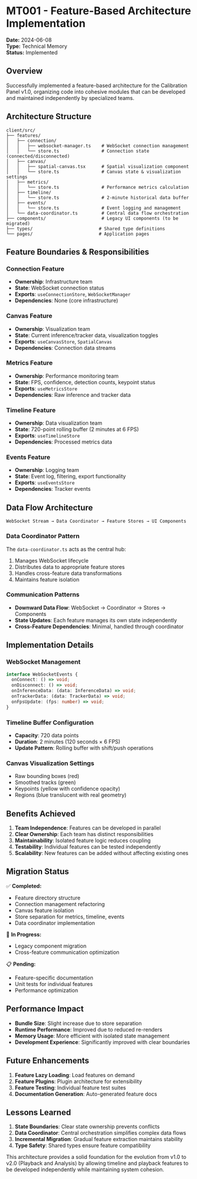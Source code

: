 # MT001 - Feature-Based Architecture Implementation

**Date:** 2024-06-08  
**Type:** Technical Memory  
**Status:** Implemented  

## Overview

Successfully implemented a feature-based architecture for the Calibration Panel v1.0, organizing code into cohesive modules that can be developed and maintained independently by specialized teams.

## Architecture Structure

```
client/src/
├── features/
│   ├── connection/
│   │   ├── websocket-manager.ts    # WebSocket connection management
│   │   └── store.ts                # Connection state (connected/disconnected)
│   ├── canvas/
│   │   ├── spatial-canvas.tsx      # Spatial visualization component
│   │   └── store.ts                # Canvas state & visualization settings
│   ├── metrics/
│   │   └── store.ts                # Performance metrics calculation
│   ├── timeline/
│   │   └── store.ts                # 2-minute historical data buffer
│   ├── events/
│   │   └── store.ts                # Event logging and management
│   └── data-coordinator.ts         # Central data flow orchestration
├── components/                     # Legacy UI components (to be migrated)
├── types/                         # Shared type definitions
└── pages/                         # Application pages
```

## Feature Boundaries & Responsibilities

### Connection Feature
- **Ownership**: Infrastructure team
- **State**: WebSocket connection status
- **Exports**: `useConnectionStore`, `WebSocketManager`
- **Dependencies**: None (core infrastructure)

### Canvas Feature  
- **Ownership**: Visualization team
- **State**: Current inference/tracker data, visualization toggles
- **Exports**: `useCanvasStore`, `SpatialCanvas`
- **Dependencies**: Connection data streams

### Metrics Feature
- **Ownership**: Performance monitoring team  
- **State**: FPS, confidence, detection counts, keypoint status
- **Exports**: `useMetricsStore`
- **Dependencies**: Raw inference and tracker data

### Timeline Feature
- **Ownership**: Data visualization team
- **State**: 720-point rolling buffer (2 minutes at 6 FPS)
- **Exports**: `useTimelineStore`
- **Dependencies**: Processed metrics data

### Events Feature
- **Ownership**: Logging team
- **State**: Event log, filtering, export functionality
- **Exports**: `useEventsStore`
- **Dependencies**: Tracker events

## Data Flow Architecture

```
WebSocket Stream → Data Coordinator → Feature Stores → UI Components
```

### Data Coordinator Pattern
The `data-coordinator.ts` acts as the central hub:
1. Manages WebSocket lifecycle
2. Distributes data to appropriate feature stores
3. Handles cross-feature data transformations
4. Maintains feature isolation

### Communication Patterns
- **Downward Data Flow**: WebSocket → Coordinator → Stores → Components
- **State Updates**: Each feature manages its own state independently
- **Cross-Feature Dependencies**: Minimal, handled through coordinator

## Implementation Details

### WebSocket Management
```typescript
interface WebSocketEvents {
  onConnect: () => void;
  onDisconnect: () => void;
  onInferenceData: (data: InferenceData) => void;
  onTrackerData: (data: TrackerData) => void;
  onFpsUpdate: (fps: number) => void;
}
```

### Timeline Buffer Configuration
- **Capacity**: 720 data points
- **Duration**: 2 minutes (120 seconds × 6 FPS)
- **Update Pattern**: Rolling buffer with shift/push operations

### Canvas Visualization Settings
- Raw bounding boxes (red)
- Smoothed tracks (green) 
- Keypoints (yellow with confidence opacity)
- Regions (blue translucent with real geometry)

## Benefits Achieved

1. **Team Independence**: Features can be developed in parallel
2. **Clear Ownership**: Each team has distinct responsibilities
3. **Maintainability**: Isolated feature logic reduces coupling
4. **Testability**: Individual features can be tested independently
5. **Scalability**: New features can be added without affecting existing ones

## Migration Status

✅ **Completed:**
- Feature directory structure
- Connection management refactoring
- Canvas feature isolation
- Store separation for metrics, timeline, events
- Data coordinator implementation

🔄 **In Progress:**
- Legacy component migration
- Cross-feature communication optimization

📋 **Pending:**
- Feature-specific documentation
- Unit tests for individual features
- Performance optimization

## Performance Impact

- **Bundle Size**: Slight increase due to store separation
- **Runtime Performance**: Improved due to reduced re-renders
- **Memory Usage**: More efficient with isolated state management
- **Development Experience**: Significantly improved with clear boundaries

## Future Enhancements

1. **Feature Lazy Loading**: Load features on demand
2. **Feature Plugins**: Plugin architecture for extensibility  
3. **Feature Testing**: Individual feature test suites
4. **Documentation Generation**: Auto-generated feature docs

## Lessons Learned

1. **State Boundaries**: Clear state ownership prevents conflicts
2. **Data Coordinator**: Central orchestration simplifies complex data flows
3. **Incremental Migration**: Gradual feature extraction maintains stability
4. **Type Safety**: Shared types ensure feature compatibility

This architecture provides a solid foundation for the evolution from v1.0 to v2.0 (Playback and Analysis) by allowing timeline and playback features to be developed independently while maintaining system cohesion.